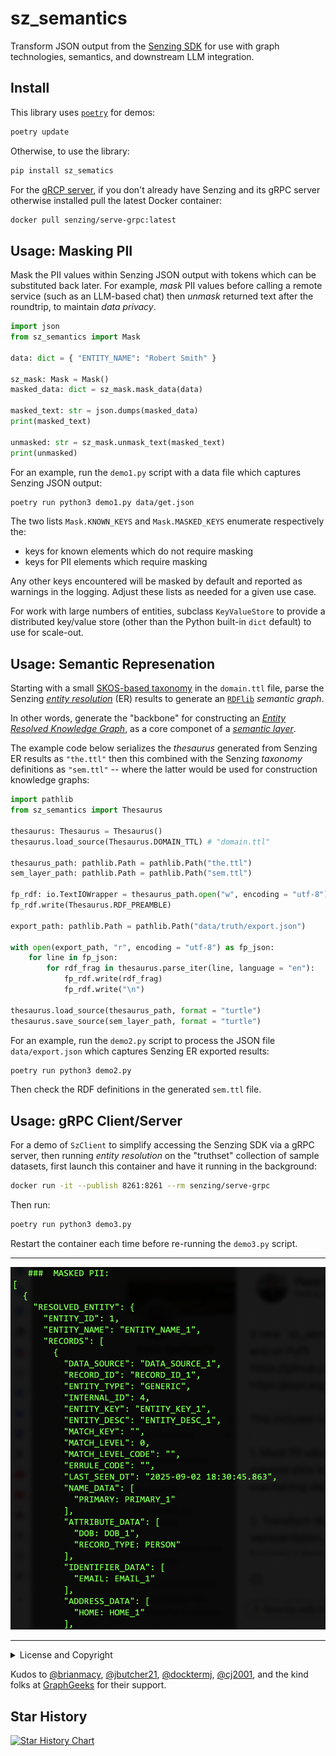 # sz_semantics

Transform JSON output from the [Senzing SDK](https://senzing.com/docs/python/)
for use with graph technologies, semantics, and downstream LLM integration.


## Install

This library uses [`poetry`](https://python-poetry.org/docs/) for
demos:

```bash
poetry update
```

Otherwise, to use the library:

```bash
pip install sz_sematics
```

For the [gRCP server](https://github.com/senzing-garage/serve-grpc), 
if you don't already have Senzing and its gRPC server otherwise
installed pull the latest Docker container:

```bash
docker pull senzing/serve-grpc:latest
```


## Usage: Masking PII

Mask the PII values within Senzing JSON output with tokens which can
be substituted back later. For example, _mask_ PII values before
calling a remote service (such as an LLM-based chat) then _unmask_
returned text after the roundtrip, to maintain _data privacy_.

```python
import json
from sz_semantics import Mask

data: dict = { "ENTITY_NAME": "Robert Smith" }

sz_mask: Mask = Mask()
masked_data: dict = sz_mask.mask_data(data)

masked_text: str = json.dumps(masked_data)
print(masked_text)

unmasked: str = sz_mask.unmask_text(masked_text)
print(unmasked)
```

For an example, run the `demo1.py` script with a data file which
captures Senzing JSON output:

```bash
poetry run python3 demo1.py data/get.json
```

The two lists `Mask.KNOWN_KEYS` and `Mask.MASKED_KEYS` enumerate
respectively the:

  * keys for known elements which do not require masking
  * keys for PII elements which require masking

Any other keys encountered will be masked by default and reported as
warnings in the logging. Adjust these lists as needed for a given use
case.

For work with large numbers of entities, subclass `KeyValueStore` to
provide a distributed key/value store (other than the Python built-in
`dict` default) to use for scale-out.


## Usage: Semantic Represenation

Starting with a small [SKOS-based taxonomy](https://www.w3.org/2004/02/skos/)
in the `domain.ttl` file, parse the Senzing
[_entity resolution_](https://senzing.com/what-is-entity-resolution/)
(ER) results to generate an 
[`RDFlib`](https://rdflib.readthedocs.io/) _semantic graph_.

In other words, generate the "backbone" for constructing an
[_Entity Resolved Knowledge Graph_](https://senzing.com/entity-resolved-knowledge-graphs/),
as a core componet of a
[_semantic layer_](https://enterprise-knowledge.com/what-is-a-semantic-layer-components-and-enterprise-applications/).

The example code below serializes the _thesaurus_ generated from
Senzing ER results as `"the.ttl"` then this combined with the Senzing
_taxonomy_ definitions as `"sem.ttl"` -- where the latter would be
used for construction knowledge graphs:


```python
import pathlib
from sz_semantics import Thesaurus

thesaurus: Thesaurus = Thesaurus()
thesaurus.load_source(Thesaurus.DOMAIN_TTL) # "domain.ttl"

thesaurus_path: pathlib.Path = pathlib.Path("the.ttl")
sem_layer_path: pathlib.Path = pathlib.Path("sem.ttl")

fp_rdf: io.TextIOWrapper = thesaurus_path.open("w", encoding = "utf-8")
fp_rdf.write(Thesaurus.RDF_PREAMBLE)

export_path: pathlib.Path = pathlib.Path("data/truth/export.json")

with open(export_path, "r", encoding = "utf-8") as fp_json:
    for line in fp_json:
        for rdf_frag in thesaurus.parse_iter(line, language = "en"):
            fp_rdf.write(rdf_frag)
            fp_rdf.write("\n")

thesaurus.load_source(thesaurus_path, format = "turtle")
thesaurus.save_source(sem_layer_path, format = "turtle")
```

For an example, run the `demo2.py` script to process the JSON file
`data/export.json` which captures Senzing ER exported results:

```bash
poetry run python3 demo2.py
```

Then check the RDF definitions in the generated `sem.ttl` file.


## Usage: gRPC Client/Server

For a demo of `SzClient` to simplify accessing the Senzing SDK via a
gRPC server, then running _entity resolution_ on the "truthset"
collection of sample datasets, first launch this container and have it
running in the background:

```bash
docker run -it --publish 8261:8261 --rm senzing/serve-grpc
```

Then run:

```bash
poetry run python3 demo3.py
```

Restart the container each time before re-running the `demo3.py`
script.

---

![](./assets/mask.png)

---

<details>
  <summary>License and Copyright</summary>

Source code for `sz_semantics` plus any logo, documentation, and
examples have an [MIT license](https://spdx.org/licenses/MIT.html)
which is succinct and simplifies use in commercial applications.

All materials herein are Copyright © 2025 Senzing, Inc.
</details>

Kudos to 
[@brianmacy](https://github.com/brianmacy),
[@jbutcher21](https://github.com/jbutcher21),
[@docktermj](https://github.com/docktermj),
[@cj2001](https://github.com/cj2001),
and the kind folks at [GraphGeeks](https://graphgeeks.org/) for their support.
</details>


## Star History

[![Star History Chart](https://api.star-history.com/svg?repos=senzing-garage/sz-semantics&type=Date)](https://star-history.com/#senzing-garage/sz-semantics&Date)
